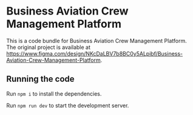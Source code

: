 
  # Business Aviation Crew Management Platform

  This is a code bundle for Business Aviation Crew Management Platform. The original project is available at https://www.figma.com/design/NKcDaLBV7b8BC0y5ALpibf/Business-Aviation-Crew-Management-Platform.

  ## Running the code

  Run `npm i` to install the dependencies.

  Run `npm run dev` to start the development server.
  
